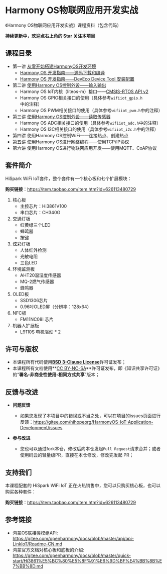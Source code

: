 # Harmony OS物联网应用开发实战

《Harmony OS物联网应用开发实战》课程资料（包含代码）

**持续更新中，欢迎点右上角的 Star 关注本项目**



## 课程目录

* 第一讲 [从零开始搭建HarmonyOS开发环境](01_envsetup/README.md)
  * [Harmony OS 开发指南——源码下载和编译](01_envsetup/hos_source_code_download_and_compile.md)
  * [Harmony OS 开发指南——DevEco Device Tool 安装配置](01_envsetup/hos_source_code_download_and_compile.md)
* 第二讲 [使用Harmony OS控制外设——输入输出](02_device_control/README.md)
  * Harmony OS IoT内核（liteos-m）接口——[CMSIS-RTOS API v2](https://arm-software.github.io/CMSIS_5/RTOS2/html/rtos_api2.html)
  * Harmony OS GPIO相关接口的使用（具体参考`wifiiot_gpio.h`中的注释）
  * Harmony OS PWM相关接口的使用（具体参考`wifiiot_pwm.h`中的注释）
* 第三讲 [使用Harmony OS控制外设——读取传感器](03_sensing/README.md)
  * Harmony OS ADC相关接口的使用（具体参考`wifiiot_adc.h`中的注释）
  * Harmony OS I2C相关接口的使用（具体参考`wifiiot_i2c.h`中的注释）
* 第四讲 使用Harmony OS控制WiFi——连接热点、创建热点
* 第五讲 使用Harmony OS进行网络编程——使用TCP/IP协议
* 第六讲 使用Harmony OS进行物联网应用开发——使用MQTT、CoAP协议



## 套件简介

HiSpark WiFi IoT套件，整个套件有一个核心板和七个扩展模块：

**购买链接**：https://item.taobao.com/item.htm?id=626113480729

1. 核心板
   * 主控芯片：Hi3861V100
   * 串口芯片：CH340G
2. 交通灯板
   * 红黄绿三个LED
   * 蜂鸣器
   * 按键
3. 炫彩灯板
   * 人体红外检测
   * 光敏电阻
   * 三色LED
4. 环境监测板
   * AHT20温湿度传感器
   * MQ-2燃气传感器
   * 蜂鸣器
5. OLED板
   * SSD1306芯片
   * 0.96吋OLED屏（分辨率：128x64）
6. NFC板
   * FM11NC08I 芯片
7. 机器人扩展板
   * L9110S 电机驱动 * 2



## 许可与版权

* 本课程所有代码使用[**BSD 3-Clause License**](https://opensource.org/licenses/BSD-3-Clause)许可证发布；
* 本课程所有文档使用**[CC BY-NC-SA](https://creativecommons.org/licenses/by-nc-sa/4.0/)**许可证发布，即《知识共享许可证》的“**署名-非商业性使用-相同方式共享**”版本；



## 反馈与改进

* **问题反馈**
  * 如果您发现了本项目中的错误或不当之处，可以在项目的issues页面进行反馈：https://gitee.com/hihopeorg/HarmonyOS-IoT-Application-Development/issues

* **参与改进**
  * 您也可以通过fork本仓，修改后向本仓发起`Pull Request`请求合并；或者使用码云的轻量级PR，直接在本仓修改，修改完发起 PR；



## 支持我们

本课程配套的 HiSpark WiFi IoT 正在火热销售中，您可以只购买核心板，也可以购买各种套件：

**购买链接**：https://item.taobao.com/item.htm?id=626113480729



## 参考链接

* 鸿蒙OS联接类模组API: https://gitee.com/openharmony/docs/blob/master/api/api-LinkIoT/Readme-CN.md
* 鸿蒙官方文档对核心板和底板的介绍:  https://gitee.com/openharmony/docs/blob/master/quick-start/Hi3861%E5%BC%80%E5%8F%91%E6%9D%BF%E4%BB%8B%E7%BB%8D.md

